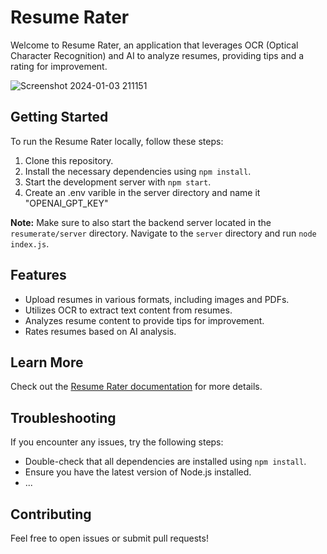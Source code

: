 # Resume Rater

Welcome to Resume Rater, an application that leverages OCR (Optical Character Recognition) and AI to analyze resumes, providing tips and a rating for improvement.

![Screenshot 2024-01-03 211151](https://github.com/haadisaqib/resumerate/assets/25376112/15eb4fba-6dc8-4b29-a286-9aa9daff6106)

## Getting Started

To run the Resume Rater locally, follow these steps:

1. Clone this repository.
2. Install the necessary dependencies using `npm install`.
3. Start the development server with `npm start`.
4. Create an .env varible in the server directory and name it "OPENAI_GPT_KEY"

**Note:** Make sure to also start the backend server located in the `resumerate/server` directory. Navigate to the `server` directory and run `node index.js`.

## Features

- Upload resumes in various formats, including images and PDFs.
- Utilizes OCR to extract text content from resumes.
- Analyzes resume content to provide tips for improvement.
- Rates resumes based on AI analysis.

## Learn More

Check out the [Resume Rater documentation](https://github.com/haadisaqib/resumerate) for more details.

## Troubleshooting

If you encounter any issues, try the following steps:

- Double-check that all dependencies are installed using `npm install`.
- Ensure you have the latest version of Node.js installed.
- ...

## Contributing

Feel free to open issues or submit pull requests!
